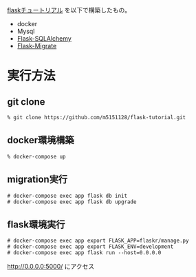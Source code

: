 [flaskチュートリアル](https://msiz07-flask-docs-ja.readthedocs.io/ja/latest/tutorial/index.html) を以下で構築したもの。

* docker
* Mysql
* [Flask-SQLAlchemy](https://flask-sqlalchemy.palletsprojects.com/en/2.x/)
* [Flask-Migrate](https://flask-migrate.readthedocs.io/en/latest/)

# 実行方法

## git clone

```
% git clone https://github.com/m5151128/flask-tutorial.git
```

## docker環境構築

```
% docker-compose up
```

## migration実行

```
# docker-compose exec app flask db init
# docker-compose exec app flask db upgrade
```

## flask環境実行

```
# docker-compose exec app export FLASK_APP=flaskr/manage.py
# docker-compose exec app export FLASK_ENV=development
# docker-compose exec app flask run --host=0.0.0.0
```

http://0.0.0.0:5000/ にアクセス
